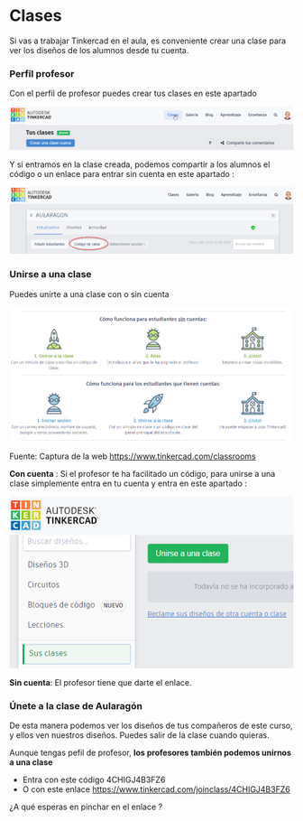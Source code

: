 # Clases

Si vas a trabajar Tinkercad en el aula, es conveniente crear una clase para ver los diseños de los alumnos desde tu cuenta.

### Perfil profesor

Con el perfil de profesor puedes crear tus clases en este apartado

![](/assets/clases1.png)

Y si entramos en la clase creada, podemos compartir a los alumnos el código o un enlace para entrar sin cuenta en este apartado :

![](/assets/clases2.png)

### Unirse a una clase

Puedes unirte a una clase con o sin cuenta

![](/assets/aulas.png)

Fuente: Captura de la web https://www.tinkercad.com/classrooms

**Con cuenta** : Si el profesor te ha facilitado un código, para unirse a una clase simplemente entra en tu cuenta y entra en este apartado :

![](/assets/otros2.png)

**Sin cuenta**: El profesor tiene que darte el enlace.

### Únete a la clase de Aularagón

De esta manera podemos ver los diseños de tus compañeros de este curso, y ellos ven nuestros diseños. Puedes salir de la clase cuando quieras.

Aunque tengas pefil de profesor, **los profesores también podemos unirnos a una clase**

* Entra con este código 4CHIGJ4B3FZ6
* O con este enlace https://www.tinkercad.com/joinclass/4CHIGJ4B3FZ6

¿A qué esperas en pinchar en el enlace ?
